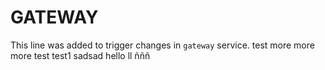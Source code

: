 # GATEWAY

This line was added to trigger changes in `gateway` service.
test
more
more
more
test
test1
sadsad
hello
ll
ñññ
